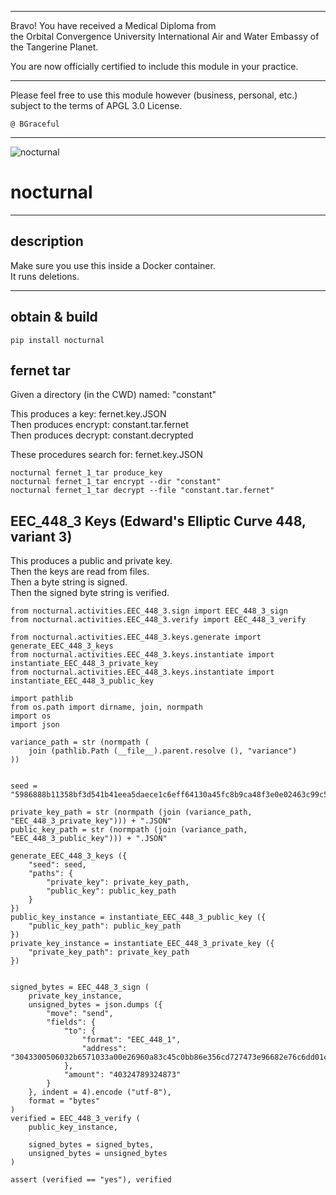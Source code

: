 




******

Bravo!  You have received a Medical Diploma from   
the Orbital Convergence University International Air and Water Embassy of the Tangerine Planet.  

You are now officially certified to include this module in your practice.

******

Please feel free to use this module however (business, personal, etc.)
subject to the terms of APGL 3.0 License.

	@ BGraceful

******

![nocturnal](https://gitlab.com/status600/treasures/nocturnal.1/-/raw/business/Placidplace--club-7708117_1280.jpg)

# nocturnal

---

## description   
Make sure you use this inside a Docker container.    
It runs deletions.

---		
		
## obtain & build
```
pip install nocturnal
```


## fernet tar
Given a directory (in the CWD) named: "constant"   

This produces a key: fernet.key.JSON   
Then produces encrypt: constant.tar.fernet   
Then produces decrypt: constant.decrypted   

These procedures search for: fernet.key.JSON
```
nocturnal fernet_1_tar produce_key
nocturnal fernet_1_tar encrypt --dir "constant"
nocturnal fernet_1_tar decrypt --file "constant.tar.fernet"
```


## EEC_448_3 Keys (Edward's Elliptic Curve 448, variant 3)    
This produces a public and private key.   
Then the keys are read from files.   
Then a byte string is signed.   
Then the signed byte string is verified.  

```
from nocturnal.activities.EEC_448_3.sign import EEC_448_3_sign
from nocturnal.activities.EEC_448_3.verify import EEC_448_3_verify

from nocturnal.activities.EEC_448_3.keys.generate import generate_EEC_448_3_keys
from nocturnal.activities.EEC_448_3.keys.instantiate import instantiate_EEC_448_3_private_key
from nocturnal.activities.EEC_448_3.keys.instantiate import instantiate_EEC_448_3_public_key
	
import pathlib
from os.path import dirname, join, normpath
import os
import json

variance_path = str (normpath (
	join (pathlib.Path (__file__).parent.resolve (), "variance")
))


seed = "5986888b11358bf3d541b41eea5daece1c6eff64130a45fc8b9ca48f3e0e02463c99c5aedc8a847686d669b7d547c18fe448fc5111ca88f4e8"

private_key_path = str (normpath (join (variance_path, "EEC_448_3_private_key"))) + ".JSON"
public_key_path = str (normpath (join (variance_path, "EEC_448_3_public_key"))) + ".JSON"

generate_EEC_448_3_keys ({
	"seed": seed,
	"paths": {
		"private_key": private_key_path,
		"public_key": public_key_path
	}
})
public_key_instance = instantiate_EEC_448_3_public_key ({
	"public_key_path": public_key_path
})
private_key_instance = instantiate_EEC_448_3_private_key ({
	"private_key_path": private_key_path
})
	

signed_bytes = EEC_448_3_sign (
	private_key_instance,
	unsigned_bytes = json.dumps ({
		"move": "send",
		"fields": {
			"to": {
				"format": "EEC_448_1",
				"address": "3043300506032b6571033a00e26960a83c45c0bb86e356cd727473e96682e76c6dd01c991a6ea0a394ecca27b467554d73e2a22b05425c1926a7a92befda5c1937d6876f00"
			},
			"amount": "40324789324873"
		}
	}, indent = 4).encode ("utf-8"),
	format = "bytes"
)
verified = EEC_448_3_verify (
	public_key_instance,
	
	signed_bytes = signed_bytes,
	unsigned_bytes = unsigned_bytes
)

assert (verified == "yes"), verified

			
```

   